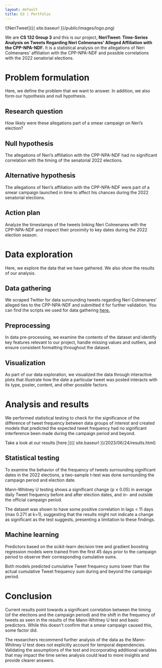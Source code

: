 ```yaml
---
layout: default
title: G3 | Portfolio
---
```


![NeriTweet]({{ site.baseurl }}/public/images/logo.png)

We are **CS 132 Group 3** and this is our project, **NeriTweet: Time-Series Analysis on Tweets Regarding Neri Colmenares' Alleged Affiliation with the CPP-NPA-NDF.** It is a statistical analysis on the allegations of Neri Colmenares' affiliation with the CPP-NPA-NDF and possible correlations with the 2022 senatorial elections.

# Problem formulation

Here, we define the problem that we want to answer. In addition, we also form our hypothesis and null hypothesis.

## Research question

How likely were these allegations part of a smear campaign on Neri’s election?

## Null hypothesis

The allegations of Neri’s affiliation with the CPP-NPA-NDF had no significant correlation with the timing of the senatorial 2022 elections.

## Alternative hypothesis

The allegations of Neri’s affiliation with the CPP-NPA-NDF were part of a smear campaign launched in time to affect his chances during the 2022 senatorial elections.

## Action plan

Analyze the timestamps of the tweets linking Neri Colmenares with the CPP-NPA-NDF and inspect their proximity to key dates during the 2022 election season.


# Data exploration

Here, we explore the data that we have gathered. We also show the results of our analysis.

## Data gathering

We scraped Twitter for data surrounding tweets regarding Neri Colmenares' alleged ties to the CPP-NPA-NDF and submitted it for further validation. You can find the scripts we used for data gathering [here.](https://github.com/jareddantis/cs132-group3-scripts)

## Preprocessing

In data pre-processing, we examine the contents of the dataset and identify key features relevant to our project, handle missing values and outliers, and ensure consistent formatting throughout the dataset.

## Visualization

As part of our data exploration, we visualized the data through interactive plots that illustrate how the date a particular tweet was posted interacts with its type, poster, content, and other possible factors.


# Analysis and results

We performed statistical testing to check for the significance of the difference of tweet frequency between data groups of interest and created models that predicted the expected tweet frequency had no significant interference been made during the campaign period and beyond.

Take a look at our results [here.]({{ site.baseurl }}/2023/06/24/results.html)

## Statistical testing

To examine the behavior of the frequency of tweets surrounding significant dates in the 2022 elections, a two-sample t-test was done surrounding the campaign period and election date.

Mann-Whitney U testing shows a significant change (p ≤ 0.05) in average daily Tweet frequency before and after election dates, and in- and outside the official campaign period.

The dataset was shown to have some positive correlation in lags < 11 days (max 0.271 at k=1), suggesting that the results might not indicate a change as significant as the test suggests, presenting a limitation to these findings.

## Machine learning

Predictors based on the scikit-learn decision tree and gradient boosting regression models were trained from the first 45 days prior to the campaign period to observe their corresponding cumulative sums.

Both models predicted cumulative Tweet frequency sums lower than the actual cumulative Tweet frequency sum during and beyond the campaign period.


# Conclusion

Current results point towards a significant correlation between the timing (of the elections and the campaign period) and the shift in the frequency of tweets as seen in the results of the Mann-Whitney U test and basic predictors. While this doesn't confirm that a smear campaign caused this, some factor did.

The researchers recommend further analysis of the data as the Mann-Whitney U test does not explicitly account for temporal dependencies. Validating the assumptions of the test and incorporating additional variables that may impact the time series analysis could lead to more insights and provide clearer answers.
